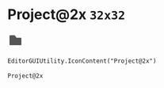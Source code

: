 # Project@2x `32x32`
<img src="/img/Project@2x.png" width=32 height=32>

``` CSharp
EditorGUIUtility.IconContent("Project@2x")
```
```
Project@2x
```
